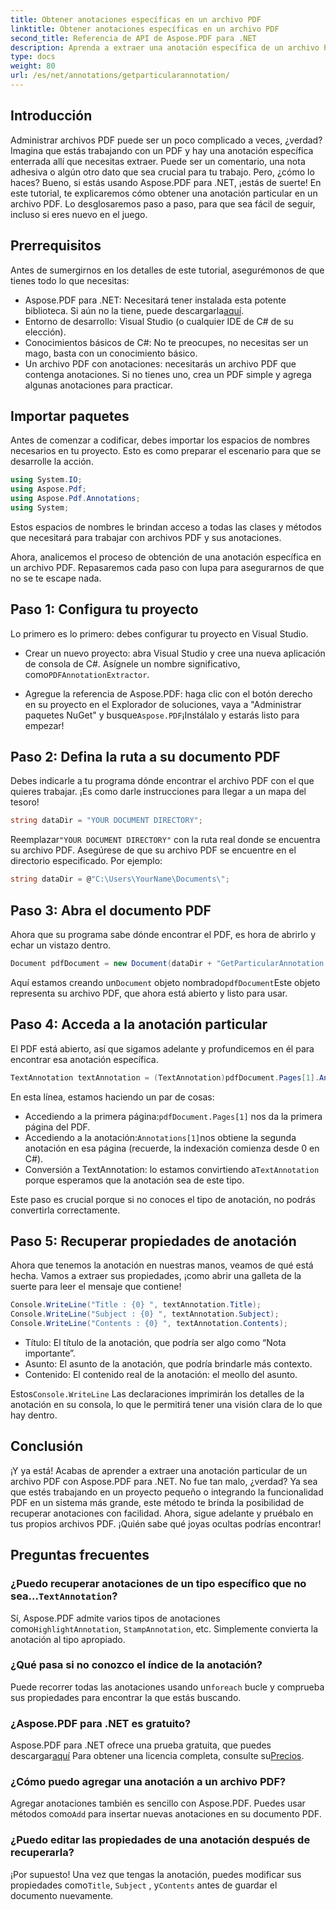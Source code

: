 ```yaml
---
title: Obtener anotaciones específicas en un archivo PDF
linktitle: Obtener anotaciones específicas en un archivo PDF
second_title: Referencia de API de Aspose.PDF para .NET
description: Aprenda a extraer una anotación específica de un archivo PDF con Aspose.PDF para .NET en este tutorial detallado de 2000 palabras. Perfecto para desarrolladores.
type: docs
weight: 80
url: /es/net/annotations/getparticularannotation/
---
```

## Introducción

Administrar archivos PDF puede ser un poco complicado a veces, ¿verdad? Imagina que estás trabajando con un PDF y hay una anotación específica enterrada allí que necesitas extraer. Puede ser un comentario, una nota adhesiva o algún otro dato que sea crucial para tu trabajo. Pero, ¿cómo lo haces? Bueno, si estás usando Aspose.PDF para .NET, ¡estás de suerte! En este tutorial, te explicaremos cómo obtener una anotación particular en un archivo PDF. Lo desglosaremos paso a paso, para que sea fácil de seguir, incluso si eres nuevo en el juego.

## Prerrequisitos

Antes de sumergirnos en los detalles de este tutorial, asegurémonos de que tienes todo lo que necesitas:

-  Aspose.PDF para .NET: Necesitará tener instalada esta potente biblioteca. Si aún no la tiene, puede descargarla[aquí](https://releases.aspose.com/pdf/net/).
- Entorno de desarrollo: Visual Studio (o cualquier IDE de C# de su elección).
- Conocimientos básicos de C#: No te preocupes, no necesitas ser un mago, basta con un conocimiento básico.
- Un archivo PDF con anotaciones: necesitarás un archivo PDF que contenga anotaciones. Si no tienes uno, crea un PDF simple y agrega algunas anotaciones para practicar.

## Importar paquetes

Antes de comenzar a codificar, debes importar los espacios de nombres necesarios en tu proyecto. Esto es como preparar el escenario para que se desarrolle la acción.

```csharp
using System.IO;
using Aspose.Pdf;
using Aspose.Pdf.Annotations;
using System;
```

Estos espacios de nombres le brindan acceso a todas las clases y métodos que necesitará para trabajar con archivos PDF y sus anotaciones.

Ahora, analicemos el proceso de obtención de una anotación específica en un archivo PDF. Repasaremos cada paso con lupa para asegurarnos de que no se te escape nada.

## Paso 1: Configura tu proyecto

Lo primero es lo primero: debes configurar tu proyecto en Visual Studio. 

-  Crear un nuevo proyecto: abra Visual Studio y cree una nueva aplicación de consola de C#. Asígnele un nombre significativo, como`PDFAnnotationExtractor`.
  
-  Agregue la referencia de Aspose.PDF: haga clic con el botón derecho en su proyecto en el Explorador de soluciones, vaya a "Administrar paquetes NuGet" y busque`Aspose.PDF`¡Instálalo y estarás listo para empezar!

## Paso 2: Defina la ruta a su documento PDF

Debes indicarle a tu programa dónde encontrar el archivo PDF con el que quieres trabajar. ¡Es como darle instrucciones para llegar a un mapa del tesoro!

```csharp
string dataDir = "YOUR DOCUMENT DIRECTORY";
```

 Reemplazar`"YOUR DOCUMENT DIRECTORY"` con la ruta real donde se encuentra su archivo PDF. Asegúrese de que su archivo PDF se encuentre en el directorio especificado. Por ejemplo:

```csharp
string dataDir = @"C:\Users\YourName\Documents\";
```

## Paso 3: Abra el documento PDF

Ahora que su programa sabe dónde encontrar el PDF, es hora de abrirlo y echar un vistazo dentro.

```csharp
Document pdfDocument = new Document(dataDir + "GetParticularAnnotation.pdf");
```

 Aquí estamos creando un`Document` objeto nombrado`pdfDocument`Este objeto representa su archivo PDF, que ahora está abierto y listo para usar.

## Paso 4: Acceda a la anotación particular

El PDF está abierto, así que sigamos adelante y profundicemos en él para encontrar esa anotación específica.

```csharp
TextAnnotation textAnnotation = (TextAnnotation)pdfDocument.Pages[1].Annotations[1];
```

En esta línea, estamos haciendo un par de cosas:
-  Accediendo a la primera página:`pdfDocument.Pages[1]` nos da la primera página del PDF.
-  Accediendo a la anotación:`Annotations[1]`nos obtiene la segunda anotación en esa página (recuerde, la indexación comienza desde 0 en C#).
-  Conversión a TextAnnotation: lo estamos convirtiendo a`TextAnnotation` porque esperamos que la anotación sea de este tipo.

Este paso es crucial porque si no conoces el tipo de anotación, no podrás convertirla correctamente.

## Paso 5: Recuperar propiedades de anotación

Ahora que tenemos la anotación en nuestras manos, veamos de qué está hecha. Vamos a extraer sus propiedades, ¡como abrir una galleta de la suerte para leer el mensaje que contiene!

```csharp
Console.WriteLine("Title : {0} ", textAnnotation.Title);
Console.WriteLine("Subject : {0} ", textAnnotation.Subject);
Console.WriteLine("Contents : {0} ", textAnnotation.Contents);
```

- Título: El título de la anotación, que podría ser algo como “Nota importante”.
- Asunto: El asunto de la anotación, que podría brindarle más contexto.
- Contenido: El contenido real de la anotación: el meollo del asunto.

 Estos`Console.WriteLine` Las declaraciones imprimirán los detalles de la anotación en su consola, lo que le permitirá tener una visión clara de lo que hay dentro.

## Conclusión

¡Y ya está! Acabas de aprender a extraer una anotación particular de un archivo PDF con Aspose.PDF para .NET. No fue tan malo, ¿verdad? Ya sea que estés trabajando en un proyecto pequeño o integrando la funcionalidad PDF en un sistema más grande, este método te brinda la posibilidad de recuperar anotaciones con facilidad. Ahora, sigue adelante y pruébalo en tus propios archivos PDF. ¡Quién sabe qué joyas ocultas podrías encontrar!

## Preguntas frecuentes

###  ¿Puedo recuperar anotaciones de un tipo específico que no sea...`TextAnnotation`?  
 Sí, Aspose.PDF admite varios tipos de anotaciones como`HighlightAnnotation`, `StampAnnotation`, etc. Simplemente convierta la anotación al tipo apropiado.

### ¿Qué pasa si no conozco el índice de la anotación?  
 Puede recorrer todas las anotaciones usando un`foreach` bucle y comprueba sus propiedades para encontrar la que estás buscando.

### ¿Aspose.PDF para .NET es gratuito?  
 Aspose.PDF para .NET ofrece una prueba gratuita, que puedes descargar[aquí](https://releases.aspose.com/) Para obtener una licencia completa, consulte su[Precios](https://purchase.aspose.com/buy).

### ¿Cómo puedo agregar una anotación a un archivo PDF?  
Agregar anotaciones también es sencillo con Aspose.PDF. Puedes usar métodos como`Add` para insertar nuevas anotaciones en su documento PDF.

### ¿Puedo editar las propiedades de una anotación después de recuperarla?  
 ¡Por supuesto! Una vez que tengas la anotación, puedes modificar sus propiedades como`Title`, `Subject` , y`Contents` antes de guardar el documento nuevamente.
